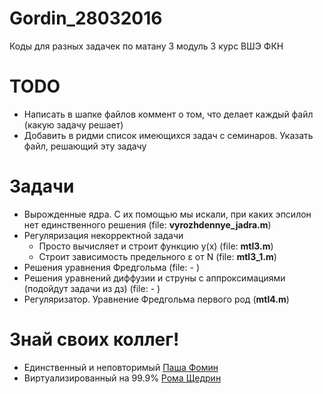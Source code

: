 # Gordin_28032016
Коды для разных задачек по матану 3 модуль 3 курс ВШЭ ФКН

# TODO
- Написать в шапке файлов коммент о том, что делает каждый файл (какую задачу решает)
- Добавить в ридми список имеющихся задач с семинаров. Указать файл, решающий эту задачу

# Задачи
- Вырожденные ядра. С их помощью мы искали, при каких эпсилон нет единственного решения (file: **vyrozhdennye_jadra.m**)
- Регуляризация некорректной задачи
  - Просто вычисляет и строит функцию y(x) (file: **mtl3.m**)
  - Строит зависимость предельного ε от N (file: **mtl3_1.m**)
- Решения уравнения Фредгольма (file: - )
- Решения уравнений диффузии и струны с аппроксимациями (подойдут задачи из дз) (file: - )
- Регуляризатор. Уравнение Фредгольма первого род (**mtl4.m**)

# Знай своих коллег!
- Единственный и неповторимый [Паша Фомин](https://github.com/vaccarium)
- Виртуализированный на 99.9% [Рома Щедрин]()